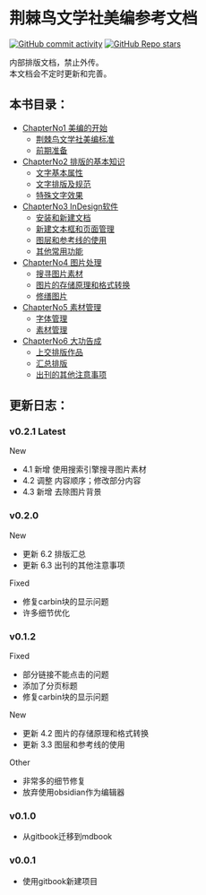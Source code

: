# 荆棘鸟文学社美编参考文档
[![GitHub commit activity](https://img.shields.io/github/commit-activity/t/szhhwh/jingji_LayoutTutorial?style=flat-square)](https://github.com/szhhwh/jingji_LayoutTutorial) [![GitHub Repo stars](https://img.shields.io/github/stars/szhhwh/jingji_LayoutTutorial?style=flat-square)](https://github.com/szhhwh/jingji_LayoutTutorial)

内部排版文档，禁止外传。  
本文档会不定时更新和完善。  

## 本书目录：

- [ChapterNo1 美编的开始](src/ChapterNo1/README.md)
    - [荆棘鸟文学社美编标准](src/ChapterNo1/1.1.md)
    - [前期准备](src/ChapterNo1/1.2.md)
- [ChapterNo2 排版的基本知识](src/ChapterNo2/README.md)
    - [文字基本属性](src/ChapterNo2/2.1.md)
    - [文字排版及规范](src/ChapterNo2/2.2.md)
    - [特殊文字效果](src/ChapterNo2/2.3.md)
- [ChapterNo3 InDesign软件](src/ChapterNo3/README.md)
    - [安装和新建文档](src/ChapterNo3/3.1.md)
    - [新建文本框和页面管理](src/ChapterNo3/3.2.md)
    - [图层和参考线的使用](src/ChapterNo3/3.3.md)
    - [其他常用功能](src/ChapterNo3/3.4.md)
- [ChapterNo4 图片处理](src/ChapterNo4/README.md)
    - [搜寻图片素材](src/ChapterNo4/4.1.md)
    - [图片的存储原理和格式转换](src/ChapterNo4/4.2.md)
    - [修缮图片](src/ChapterNo4/4.3.md)
- [ChapterNo5 素材管理](/src/ChapterNo5/README.md)
    - [字体管理](src/ChapterNo5/5.1.md)
    - [素材管理](src/ChapterNo5/5.2.md)
- [ChapterNo6 大功告成](src/ChapterNo6/README.md)
    - [上交排版作品](src/ChapterNo6/6.1.md)
    - [汇总排版](src/ChapterNo6/6.2.md)
    - [出刊的其他注意事项](src/ChapterNo6/6.3.md)

## 更新日志：
### v0.2.1 Latest
New
- 4.1 新增 使用搜索引擎搜寻图片素材
- 4.2 调整 内容顺序；修改部分内容
- 4.3 新增 去除图片背景
### v0.2.0
New
- 更新 6.2 排版汇总
- 更新 6.3 出刊的其他注意事项

Fixed
- 修复carbin块的显示问题
- 许多细节优化

### v0.1.2
Fixed
- 部分链接不能点击的问题
- 添加了分页标题
- 修复carbin块的显示问题

New
- 更新 4.2 图片的存储原理和格式转换
- 更新 3.3 图层和参考线的使用

Other
- 非常多的细节修复
- 放弃使用obsidian作为编辑器

### v0.1.0
- 从gitbook迁移到mdbook

### v0.0.1
- 使用gitbook新建项目